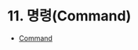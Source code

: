 # 11. 명령(Command)

- [Command](https://gitlab.com/easyspubjava/designpattern/-/blob/main/11/11-01/README.md)
